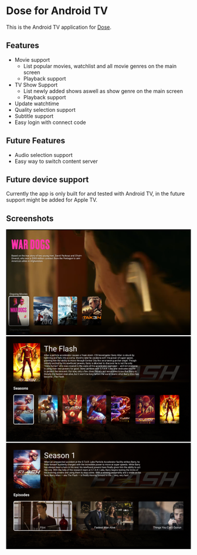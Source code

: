 # Dose for Android TV
This is the Android TV application for [Dose](https://github.com/GustavPS/Dose).

## Features
 * Movie support
   * List popular movies, watchlist and all movie genres on the main screen
   * Playback support
 * TV Show Support
   * List newly added shows aswell as show genre on the main screen
   * Playback support
 * Update watchtime
 * Quality selection support
 * Subtitle support
 * Easy login with connect code

## Future Features
 * Audio selection support
 * Easy way to switch content server

## Future device support
Currently the app is only built for and tested with Android TV, in the future support might be added for Apple TV.

## Screenshots

![Mainscreen](/screenshots/mainpage.png "Mainscreen")
![Seasonscreen](/screenshots/show_season.png "Seasonscreen")
![EpisodeScreen](/screenshots/show_episode.png "EpisodeScreen")